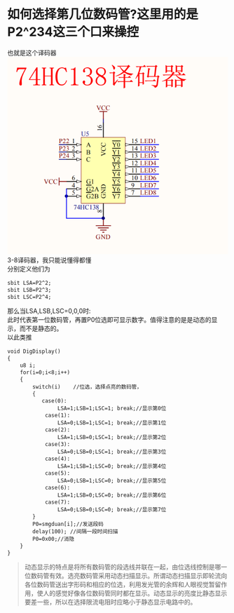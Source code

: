 # 如何选择第几位数码管?这里用的是P2^234这三个口来操控
也就是这个译码器
![img](74hc138.png)  
3-8译码器，我只能说懂得都懂  
分别定义他们为
```
sbit LSA=P2^2;
sbit LSB=P2^3;
sbit LSC=P2^4;
```
那么当LSA,LSB,LSC=0,0,0时:    
此时代表第一位数码管，再置P0位选即可显示数字。值得注意的是是动态的显示，而不是静态的。  
以此类推
```
void DigDisplay()
{
	u8 i;
	for(i=0;i<8;i++)
	{
		switch(i)	 //位选，选择点亮的数码管，
		{
		   case(0):
				LSA=1;LSB=1;LSC=1; break;//显示第0位
			case(1):
				LSA=0;LSB=1;LSC=1; break;//显示第1位
			case(2):
				LSA=1;LSB=0;LSC=1; break;//显示第2位
			case(3):	
				LSA=0;LSB=0;LSC=1; break;//显示第3位
			case(4):
				LSA=1;LSB=1;LSC=0; break;//显示第4位
			case(5):
				LSA=0;LSB=1;LSC=0; break;//显示第5位
			case(6):
				LSA=1;LSB=0;LSC=0; break;//显示第6位
			case(7):
				LSA=0;LSB=0;LSC=0; break;//显示第7位	
		}
		P0=smgduan[i];//发送段码
		delay(100); //间隔一段时间扫描	
		P0=0x00;//消隐
	}
}
```
> 动态显示的特点是将所有数码管的段选线并联在一起，由位选线控制是哪一位数码管有效。选亮数码管采用动态扫描显示。所谓动态扫描显示即轮流向各位数码管送出字形码和相应的位选，利用发光管的余辉和人眼视觉暂留作用，使人的感觉好像各位数码管同时都在显示。动态显示的亮度比静态显示要差一些，所以在选择限流电阻时应略小于静态显示电路中的。
